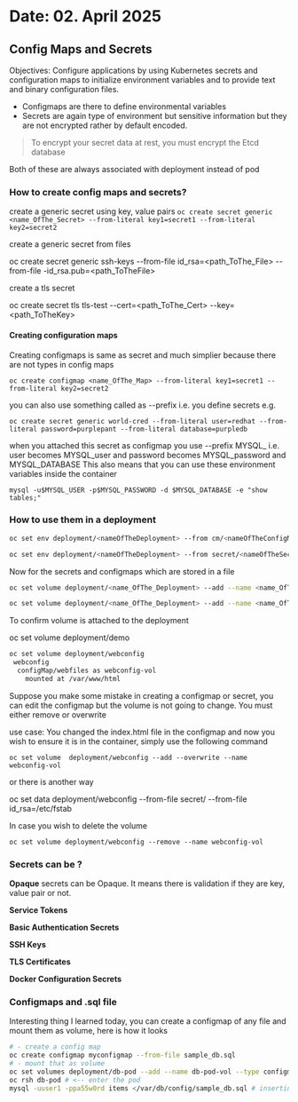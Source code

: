# Date: 02. April 2025

## Config Maps and Secrets

Objectives: Configure applications by using Kubernetes secrets and configuration maps to initialize environment variables and to provide text and binary configuration files.

- Configmaps are there to define environmental variables
- Secrets are again type of environment but sensitive information but they are not encrypted rather by default encoded. 

> To encrypt your secret data at rest, you must encrypt the Etcd database

Both of these are always associated with deployment instead of pod


### How to create config maps and secrets?

create a generic secret using key, value pairs
`oc create secret generic <name_OfThe_Secret> --from-literal key1=secret1 --from-literal key2=secret2`

create a generic secret from files

oc create secret generic ssh-keys --from-file id_rsa=<path_ToThe_File> --from-file -id_rsa.pub=<path_ToTheFile>

create a tls secret

oc create secret tls tls-test --cert=<path_ToThe_Cert> --key=<path_ToTheKey>

#### Creating configuration maps

Creating configmaps is same as secret and much simplier because there are not types in config maps

`oc create configmap <name_OfThe_Map> --from-literal key1=secret1 --from-literal key2=secret2`

 you can also use something called as --prefix i.e. you define secrets e.g.

 `oc create secret generic world-cred --from-literal user=redhat --from-literal password=purplepant --from-literal database=purpledb`

 when you attached this secret as configmap you use --prefix MYSQL_ i.e. user becomes MYSQL_user and password becomes MYSQL_password and MYSQL_DATABASE
 This also means that you can use these environment variables inside the container

 `mysql -u$MYSQL_USER -p$MYSQL_PASSWORD -d $MYSQL_DATABASE -e "show tables;"`

### How to use them in a deployment
``` bash
oc set env deployment/<nameOfTheDeployment> --from cm/<nameOfTheConfigMap> #here cm stands for configMap

oc set env deployment/<nameOfTheDeployment> --from secret/<nameOfTheSecret> # here we are pulling a secret from secret
```
Now for the secrets and configmaps which are stored in a file
``` bash
oc set volume deployment/<name_OfThe_Deployment> --add --name <name_OfThe_Volume> -t configmap --configmap-name <name_OfThe_configmap> -m /<where_To_Mount>

oc set volume deployment/<name_OfThe_Deployment> --add --name <name_OfThe_Volume> -t secret --secret-name <name_ofThe_Secret> -m /<where_To_Mount>
```
To confirm volume is attached to the deployment

oc set volume deployment/demo

```bash
oc set volume deployment/webconfig
 webconfig
  configMap/webfiles as webconfig-vol
    mounted at /var/www/html
```

Suppose you make some mistake in creating a configmap or secret, you can edit the configmap but the volume is not going to change.
You must either remove or overwrite

use case: You changed the index.html file in the configmap and now you wish to ensure it is in the container,
simply use the following command

`oc set volume  deployment/webconfig --add --overwrite --name webconfig-vol`

or there is another way

oc set data deployment/webconfig --from-file secret/<nameOfTheSecret> --from-file id_rsa=/etc/fstab

In case you wish to delete the volume

`oc set volume deployment/webconfig --remove --name webconfig-vol`


### Secrets can be ?

**Opaque**
secrets can be Opaque. It means there is validation if they are key, value pair or not.

**Service Tokens**

**Basic Authentication Secrets**

**SSH Keys**

**TLS Certificates**

**Docker Configuration Secrets**


### Configmaps and .sql file

Interesting thing I learned today, you can create a configmap of any file and mount them as volume, here is how it looks

```bash
# - create a config map
oc create configmap myconfigmap --from-file sample_db.sql
# - mount that as volume
oc set volumes deployment/db-pod --add --name db-pod-vol --type configmap --configmap-name myconfigmap --mount-path /var/db/config
oc rsh db-pod # <-- enter the pod
mysql -uuser1 -ppa55w0rd items </var/db/config/sample_db.sql # inserting table, interesting thing, the configmap is simply copying the file with same name
```
